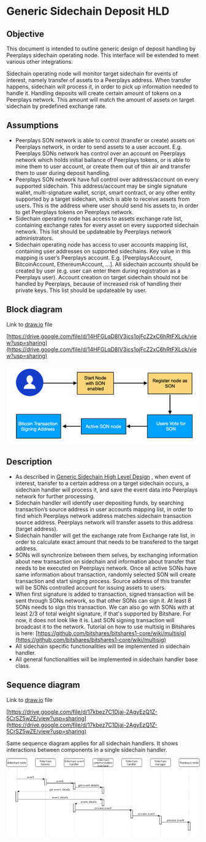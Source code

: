 # Generic Sidechain Deposit HLD

## Objective

This document is intended to outline generic design of deposit handling by Peerplays sidechain operating node. This interface will be extended to meet various other integrations.

Sidechain operating node will monitor target sidechain for events of interest, namely transfer of assets to a Peerplays address. When transfer happens, sidechain will process it, in order to pick up information needed to handle it. Handling deposits will create certain amount of tokens on a Peerplays network. This amount will match the amount of assets on target sidechain by predefined exchange rate.

## Assumptions

* Peerplays SON network is able to control \(transfer or create\) assets on Peerplays network, in order to send assets to a user account. E.g. Peerplays SONs network has control over an account on Peerplays network which holds initial ballance of Peerplays tokens, or is able to mine them to user account, or create them out of thin air and transfer them to user during deposit handling.
* Peerplays SON network have full control over address/account on every supported sidechain. This address/account may be single signature wallet, multi-signature wallet, script, smart contract, or any other entity supported by a target sidechain, which is able to receive assets from users. This is the address where user should send his assets to, in order to get Peerplays tokens on Peerplays network.
* Sidechain operating node has access to assets exchange rate list, containing exchange rates for every asset on every supported sidechain network. This list should be updateable by Peerplays network administrators.
* Sidechain operating node has access to user accounts mapping list, containing user addresses on supported sidechains. Key value in this mapping is user’s Peerplays account. E.g. \[PeerplaysAccount, BitcoinAccount, EthereumAccount, …\]. All sidechain accounts should be created by user \(e.g. user can enter them during registration as a Peerplays user\). Account creation on target sidechain should not be handled by Peerplays, because of increased risk of handling their private keys. This list should be updateable by user.

## Block diagram

Link to [draw.io](http://draw.io/) file

[https://drive.google.com/file/d/14HFGLqD8IV3ics1ojFcZ2xC6hRtFXLck/view?usp=sharing](https://drive.google.com/file/d/14HFGLqD8IV3ics1ojFcZ2xC6hRtFXLck/view?usp=sharing)

![C:\b9ea843ca417b74f820377d39d41b627](../../.gitbook/assets/0.png)

## Description

* As described in [Generic Sidechain High Level Design](file:///C:/wiki/spaces/PIX/pages/352026689/Generic+Sidechain+High+Level+Design) , when event of interest, transfer to a certain address on a target sidechain occurs, a sidechain handler will process it, and save the event data into Peerplays network for further processing.
* Sidechain handler will identify user depositing funds, by searching transaction’s source address in user accounts mapping list, in order to find which Peerplays network address matches sidechain transaction source address. Peerplays network will transfer assets to this address \(target address\).
* Sidechain handler will get the exchange rate from Exchange rate list, in order to calculate exact amount that needs to be transfered to the target address.
* SONs will synchronize between them selves, by exchanging information about new transaction on sidechain and information about transfer that needs to be executed on Peerplays network. Once all active SONs have same information about transaction, randomly selected SON will create transaction and start singing process. Source address of this transfer will be SONs controlled account for issuing assets to users.
* When first signature is added to transaction, signed transaction will be sent through SONs network, so that other SONs can sign it. At least 8 SONs needs to sign this transaction. We can also go with SONs with at least 2/3 of total weight signature, if that's supported by Bitshare. For now, it does not look like it is. Last SON signing transaction will broadcast it to the network. Tutorial on how to use multisig in Bitshares is here: [https://github.com/bitshares/bitshares1-core/wiki/multisig](https://github.com/bitshares/bitshares1-core/wiki/multisig)
* All sidechain specific functionalities will be implemented in sidechain handler.
* All general functionalities will be implemented in sidechain handler base class.

## Sequence diagram

Link to [draw.io](http://draw.io/) file

[https://drive.google.com/file/d/17kbez7C1Djaj-2AgyEzQ1Z-5CrSZ5wZE/view?usp=sharing](https://drive.google.com/file/d/17kbez7C1Djaj-2AgyEzQ1Z-5CrSZ5wZE/view?usp=sharing)

Same sequence diagram applies for all sidechain handlers. It shows interactions between components in a single sidechain handler.

![C:\48350f9028fed2e3a5f0d468eeb718fe](../../.gitbook/assets/1%20%283%29.png)

